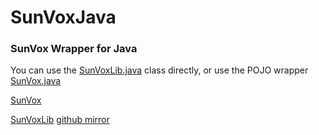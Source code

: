 # SunVoxJava
### SunVox Wrapper for Java


You can use the [SunVoxLib.java](https://github.com/Technus/SunVoxJava/blob/master/src/main/java/com/github/technus/sunvoxlib/SunVoxLib.java) class directly, 
or use the POJO wrapper [SunVox.java](https://github.com/Technus/SunVoxJava/blob/master/src/main/java/com/github/technus/sunvoxlib/model/SunVox.java)


[SunVox](https://warmplace.ru/soft/sunvox/)

[SunVoxLib](https://warmplace.ru/soft/sunvox/sunvox_lib.php) [github mirror](https://github.com/warmplace/sunvox_dll)
